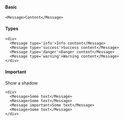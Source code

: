 #### Basic
```
<Message>Content</Message>
```

#### Types
```
<div>
  <Message type='info'>Info content</Message>
  <Message type='success'>Success content</Message>
  <Message type='danger'>Danger content</Message>
  <Message type='warning'>Warning content</Message>
</div>
```

#### Important
Show a shadow
```
<div>
  <Message>Some text</Message>
  <Message>Some text</Message>
  <Message important>Some text</Message>
  <Message>Some text</Message>
</div>
```